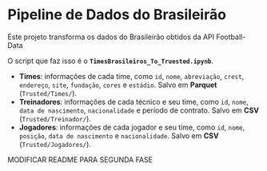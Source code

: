 # Pipeline de Dados do Brasileirão

Este projeto transforma os dados do Brasileirão obtidos da API Football-Data

O script que faz isso é o **`TimesBrasileiros_To_Truested.ipynb`**.

- **Times**: informações de cada time, como `id`, `nome`, `abreviação`, `crest`, `endereço`, `site`, `fundação`, `cores` e `estádio`. Salvo em **Parquet** (`Trusted/Times/`).  
- **Treinadores**: informações de cada técnico e seu time, como `id`, `nome`, `data de nascimento`, `nacionalidade` e período de contrato. Salvo em **CSV** (`Trusted/Treinador/`).  
- **Jogadores**: informações de cada jogador e seu time, como `id`, `nome`, `posição`, `data de nascimento` e `nacionalidade`. Salvo em **CSV** (`Trusted/Jogadores/`).  

MODIFICAR README PARA SEGUNDA FASE
